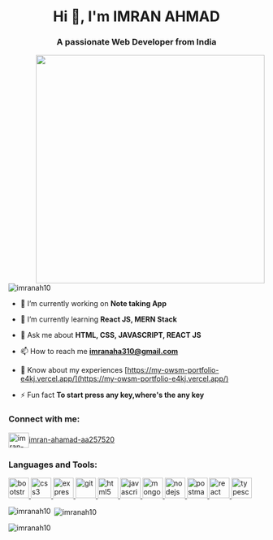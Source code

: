 <h1 align="center">Hi 👋, I'm IMRAN AHMAD</h1>
<h3 align="center">A passionate Web Developer from India</h3>
<img align="right"width="450"src="https://media.tenor.com/GVk4jB2u_i8AAAAd/coding.gif">

<p align="left"> <img src="https://komarev.com/ghpvc/?username=imranah10&label=Profile%20views&color=0e75b6&style=flat" alt="imranah10" /> </p>

- 🔭 I’m currently working on **Note taking App**

- 🌱 I’m currently learning **React JS, MERN Stack**

- 💬 Ask me about **HTML, CSS, JAVASCRIPT, REACT JS**

- 📫 How to reach me **imranaha310@gmail.com**

- 📄 Know about my experiences [https://my-owsm-portfolio-e4kj.vercel.app/](https://my-owsm-portfolio-e4kj.vercel.app/)

- ⚡ Fun fact **To start press any key,where's the any key**

<h3 align="left">Connect with me:</h3>
<p align="left">
<a href="https://www.linkedin.com/in/imran-ahmad-aa257520b/" target="blank"><img align="center"
    src="https://www.vectorlogo.zone/logos/linkedin/linkedin-icon.svg"
    alt="imran-ahamad-aa257520" height="30" width="40" />imran-ahamad-aa257520</a>
</p>

<h3 align="left">Languages and Tools:</h3>
<p align="left">
  <a href="https://getbootstrap.com" target="_blank" rel="noreferrer">
    <img
      src="https://www.vectorlogo.zone/logos/getbootstrap/getbootstrap-icon.svg"
      alt="bootstrap"
      width="40"
      height="40"
    />
  </a>
  <a href="https://www.w3schools.com/css/" target="_blank" rel="noreferrer">
    <img
      src="https://www.vectorlogo.zone/logos/w3_css/w3_css-icon.svg"
      alt="css3"
      width="40"
      height="40"
    />
  </a>
  <a href="https://expressjs.com" target="_blank" rel="noreferrer">
    <img
      src="https://www.vectorlogo.zone/logos/expressjs/expressjs-icon.svg"
      alt="express"
      width="40"
      height="40"
    />
  </a>
  <a href="https://git-scm.com/" target="_blank" rel="noreferrer">
    <img
      src="https://www.vectorlogo.zone/logos/git-scm/git-scm-icon.svg"
      alt="git"
      width="40"
      height="40"
    />
  </a>
  <a href="https://www.w3.org/html/" target="_blank" rel="noreferrer">
    <img
      src="https://www.vectorlogo.zone/logos/w3_html5/w3_html5-icon.svg"
      alt="html5"
      width="40"
      height="40"
    />
  </a>
  <a
    href="https://developer.mozilla.org/en-US/docs/Web/JavaScript"
    target="_blank"
    rel="noreferrer"
  >
    <img
      src="https://www.vectorlogo.zone/logos/javascript/javascript-icon.svg"
      alt="javascript"
      width="40"
      height="40"
    />
  </a>
  <a href="https://www.mongodb.com/" target="_blank" rel="noreferrer">
    <img
      src="https://www.vectorlogo.zone/logos/mongodb/mongodb-icon.svg"
      alt="mongodb"
      width="40"
      height="40"
    />
  </a>
  <a href="https://nodejs.org" target="_blank" rel="noreferrer">
    <img
      src="https://www.vectorlogo.zone/logos/nodejs/nodejs-icon.svg"
      alt="nodejs"
      width="40"
      height="40"
    />
  </a>
  <a href="https://postman.com" target="_blank" rel="noreferrer">
    <img
      src="https://www.vectorlogo.zone/logos/getpostman/getpostman-icon.svg"
      alt="postman"
      width="40"
      height="40"
    />
  </a>
  <a href="https://reactjs.org/" target="_blank" rel="noreferrer">
    <img
      src="https://www.vectorlogo.zone/logos/reactjs/reactjs-icon.svg"
      alt="react"
      width="40"
      height="40"
    />
  </a>
  <a href="https://www.typescriptlang.org/" target="_blank" rel="noreferrer">
    <img
      src="https://www.vectorlogo.zone/logos/typescriptlang/typescriptlang-icon.svg"
      alt="typescript"
      width="40"
      height="40"
    />
  </a>
</p>

<p>
  <img
    align="left"
    src="https://github-readme-stats.vercel.app/api/top-langs?username=imranah10&show_icons=true&locale=en&layout=compact"
    alt="imranah10"
  />
</p>

<p>
  &nbsp;<img
    align="center"
    src="https://github-readme-stats.vercel.app/api?username=imranah10&show_icons=true&locale=en"
    alt="imranah10"
  />
</p>

<p>
  <img
    align="center"
    src="https://github-readme-streak-stats.herokuapp.com/?user=imranah10&"
    alt="imranah10"
  />
</p>

